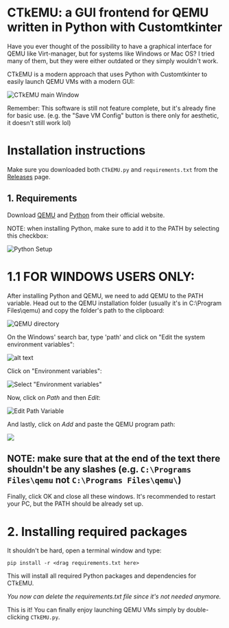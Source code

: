 # CTkEMU: a GUI frontend for QEMU written in Python with Customtkinter

Have you ever thought of the possibility to have a graphical interface for QEMU like Virt-manager, but for systems like Windows or Mac OS? I tried many of them, but they were either outdated or they simply wouldn't work.

CTkEMU is a modern approach that uses Python with Customtkinter to easily launch QEMU VMs with a modern GUI:

![CTkEMU main Window](images/CTkEMU.png)

Remember: This software is still not feature complete, but it's already fine for basic use.
(e.g. the "Save VM Config" button is there only for aesthetic, it doesn't still work lol)

# Installation instructions

Make sure you downloaded both `CTkEMU.py` and `requirements.txt` from the [Releases](https://github.com/RepubblicaTech/CTkEMU/releases) page.

## 1. Requirements
Download [QEMU](https://www.qemu.org/) and [Python](https://www.python.org/downloads/) from their official website.

NOTE: when installing Python, make sure to add it to the PATH by selecting this checkbox:

![Python Setup](images/PySetup.png)

# 1.1 FOR WINDOWS USERS ONLY:

After installing Python and QEMU, we need to add QEMU to the PATH variable.
Head out to the QEMU installation folder (usually it's in C:\Program Files\qemu) and copy the folder's path to the clipboard:

![QEMU directory](images/QemuDirec.png)

On the Windows' search bar, type 'path' and click on "Edit the system environment variables":

![alt text](images/start_menu.png)

Click on "Environment variables":

![Select "Environment variables"](images/SysSettings.png)


Now, click on *Path* and then *Edit*:

![Edit Path Variable](images/VarWindow.png)

And lastly, click on *Add* and paste the QEMU program path:

![](images/LastStep.png)

## NOTE: make sure that at the end of the text there shouldn't be any  slashes (e.g. `C:\Programs Files\qemu` not `C:\Programs Files\qemu\`)

Finally, click OK and close all these windows.
It's recommended to restart your PC, but the PATH should be already set up.

# 2. Installing required packages

It shouldn't be hard, open a terminal window and type:

    pip install -r <drag requirements.txt here>

This will install all required Python packages and dependencies for CTkEMU.

*You now can delete the requirements.txt file since it's not needed anymore.*


This is it! You can finally enjoy launching QEMU VMs simply by double-clicking `CTkEMU.py`.
